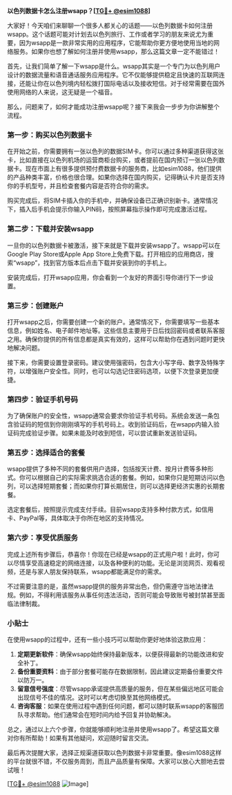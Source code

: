 **以色列数据卡怎么注册wsapp？[[TG💪+ @esim1088](https://t.me/s/esim1088)]**

大家好！今天咱们来聊聊一个很多人都关心的话题——以色列数据卡如何注册wsapp。这个话题可能对计划去以色列旅行、工作或者学习的朋友来说尤为重要，因为wsapp是一款非常实用的应用程序，它能帮助你更方便地使用当地的网络服务。如果你也想了解如何注册并使用wsapp，那么这篇文章一定不能错过！

首先，让我们简单了解一下wsapp是什么。wsapp其实是一个专门为以色列用户设计的数据流量和语音通话服务应用程序。它不仅能够提供稳定且快速的互联网连接，还能让你在以色列境内轻松拨打国际电话以及接收短信。对于经常需要在国外使用网络的人来说，这无疑是一个福音。

那么，问题来了，如何才能成功注册wsapp呢？接下来我会一步步为你讲解整个流程。

### **第一步：购买以色列数据卡**
在开始之前，你需要拥有一张以色列的数据SIM卡。你可以通过多种渠道获得这张卡，比如直接在以色列机场的运营商柜台购买，或者提前在国内预订一张以色列数据卡。现在市面上有很多提供预付费数据卡的服务商，比如esim1088，他们提供的产品种类丰富，价格也很合理。如果你选择在国内购买，记得确认卡片是否支持你的手机型号，并且检查套餐内容是否符合你的需求。

购买完成后，将SIM卡插入你的手机中，并确保设备已正确识别新卡。通常情况下，插入后手机会提示你输入PIN码，按照屏幕指示操作即可完成激活过程。

### **第二步：下载并安装wsapp**
一旦你的以色列数据卡被激活，接下来就是下载并安装wsapp了。wsapp可以在Google Play Store或Apple App Store上免费下载。打开相应的应用商店，搜索“wsapp”，找到官方版本后点击下载并安装到你的手机上。

安装完成后，打开wsapp应用，你会看到一个友好的界面引导你进行下一步设置。

### **第三步：创建账户**
打开wsapp之后，你需要创建一个新的账户。通常情况下，你需要填写一些基本信息，例如姓名、电子邮件地址等。这些信息主要用于日后找回密码或者联系客服之用。确保你提供的所有信息都是真实有效的，这样可以帮助你在遇到问题时更快地解决问题。

接下来，你需要设置登录密码。建议使用强密码，包含大小写字母、数字及特殊字符，以增强账户安全性。同时，也可以勾选记住密码选项，以便下次登录更加便捷。

### **第四步：验证手机号码**
为了确保账户的安全性，wsapp通常会要求你验证手机号码。系统会发送一条包含验证码的短信到你刚刚填写的手机号码上。收到验证码后，在wsapp内输入验证码完成验证步骤。如果未能及时收到短信，可以尝试重新发送验证码。

### **第五步：选择适合的套餐**
wsapp提供了多种不同的套餐供用户选择，包括按天计费、按月计费等多种形式。你可以根据自己的实际需求挑选合适的套餐。例如，如果你只是短期访问以色列，可以选择短期套餐；而如果你打算长期居住，则可以选择更经济实惠的长期套餐。

选定套餐后，按照提示完成支付手续。目前wsapp支持多种付款方式，如信用卡、PayPal等，具体取决于你所在地区的支持情况。

### **第六步：享受优质服务**
完成上述所有步骤后，恭喜你！你现在已经是wsapp的正式用户啦！此时，你可以尽情享受高速稳定的网络连接，以及各种便利的功能。无论是浏览网页、观看视频，还是与家人朋友保持联系，wsapp都能满足你的需求。

不过需要注意的是，虽然wsapp提供的服务非常出色，但仍需遵守当地法律法规。例如，不得利用该服务从事任何违法活动，否则可能会导致账号被封禁甚至面临法律制裁。

### **小贴士**
在使用wsapp的过程中，还有一些小技巧可以帮助你更好地体验这款应用：

1. **定期更新软件**：确保wsapp始终保持最新版本，以便获得最新的功能改进和安全补丁。
2. **备份重要资料**：由于部分套餐可能存在数据限制，因此建议定期备份重要文件以防万一。
3. **留意信号强度**：尽管wsapp承诺提供高质量的服务，但在某些偏远地区可能会出现信号不佳的情况。这时可以考虑切换至其他网络模式。
4. **咨询客服**：如果在使用过程中遇到任何问题，都可以随时联系wsapp的客服团队寻求帮助。他们通常会在短时间内给予回复并协助解决。

总之，通过以上六个步骤，你就能够顺利地注册并使用wsapp了。希望这篇文章对你有所帮助！如果有其他疑问，欢迎随时留言交流。

最后再次提醒大家，选择正规渠道获取以色列数据卡非常重要。像esim1088这样的平台就很不错，不仅服务周到，而且产品质量有保障。大家可以放心大胆地去尝试哦！

[[TG💪+ @esim1088](https://t.me/s/esim1088) ![Image](https://i.postimg.cc/4NQfJmqS/Snipaste-2025-05-13-00-14-12.png)]